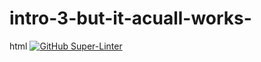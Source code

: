 # intro-3-but-it-acuall-works-
html
[![GitHub Super-Linter](https://github.com/<Airnov>/<intro-3-but-it-acuall-works->/workflows/Lint%20Code%20Base/badge.svg)](https://github.com/marketplace/actions/super-linter)

